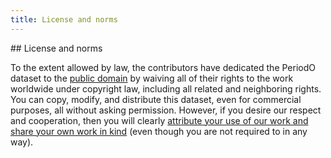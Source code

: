 ```yaml
---
title: License and norms
---
```


<!-- note: MUST leave blank lines before </section> end tags -->

<section>
## License and norms

To the extent allowed by law, the contributors have dedicated the PeriodO dataset to the [public domain](http://creativecommons.org/publicdomain/zero/1.0/) by waiving all of their rights to the work worldwide under copyright law, including all related and neighboring rights. You can copy, modify, and distribute this dataset, even for commercial purposes, all without asking permission. However, if you desire our respect and cooperation, then you will clearly [attribute your use of our work and share your own work in kind](https://opendatacommons.org/norms/odc-by-sa/) (even though you are not required to in any way).

</section>
